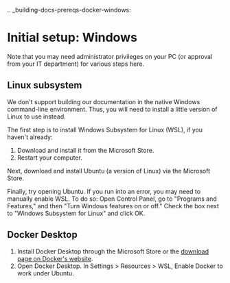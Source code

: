 .. _building-docs-prereqs-docker-windows:

# Initial setup: Windows

Note that you may need administrator privileges on your PC (or approval from your IT department) for various steps here.

## Linux subsystem

We don't support building our documentation in the native Windows command-line environment. Thus, you will need to install a little version of Linux to use instead.

The first step is to install Windows Subsystem for Linux (WSL), if you haven't already:

1. Download and install it from the Microsoft Store.
1. Restart your computer.

Next, download and install Ubuntu (a version of Linux) via the Microsoft Store.

Finally, try opening Ubuntu. If you run into an error, you may need to manually enable WSL. To do so: Open Control Panel, go to "Programs and Features," and then "Turn Windows features on or off." Check the box next to "Windows Subsystem for Linux" and click OK.

## Docker Desktop
1. Install Docker Desktop through the Microsoft Store or the [download page on Docker's website](https://docs.docker.com/desktop/setup/install/windows-install/).
1. Open Docker Desktop. In Settings > Resources > WSL, Enable Docker to work under Ubuntu.

